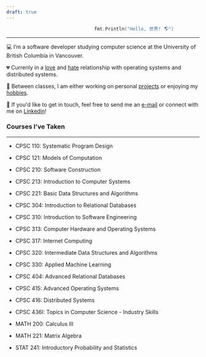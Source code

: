 ```yaml
---
draft: true
---
```

```go
                                fmt.Println("Hello, 世界! 🌎")
```  
---
💻 I’m a software developer studying computer science at the University of British Columbia in Vancouver.

💔 Currenly in a [love](https://xkcd.com/676/) and [hate](https://xkcd.com/2259/) relationship with operating systems and distributed systems.  

🏀 Between classes, I am either working on personal [projects](/../projects) or enjoying my [hobbies](/../hobbies).  

💬 If you'd like to get in touch, feel free to send me an [e-mail](mailto:daniel.gong27@gmail.com) or connect with me on [Linkedin](https://www.linkedin.com/in/daniel-gong-6b9397152/)!

### Courses I've Taken
---
- CPSC 110: Systematic Program Design  
  
- CPSC 121: Models of Computation
- CPSC 210: Software Construction
- CPSC 213: Introduction to Computer Systems
- CPSC 221: Basic Data Structures and Algorithms
- CPSC 304: Introduction to Relational Databases
- CPSC 310: Introduction to Software Engineering
- CPSC 313: Computer Hardware and Operating Systems
- CPSC 317: Internet Computing
- CPSC 320: Intermediate Data Structures and Algorithms
- CPSC 330: Applied Machine Learning
- CPSC 404: Advanced Relational Databases
- CPSC 415: Advanced Operating Systems
- CPSC 416: Distributed Systems
- CPSC 436I: Topics in Computer Science - Industry Skills
- MATH 200: Calculus III
- MATH 221: Matrix Algebra
- STAT 241: Introductory Probability and Statistics

